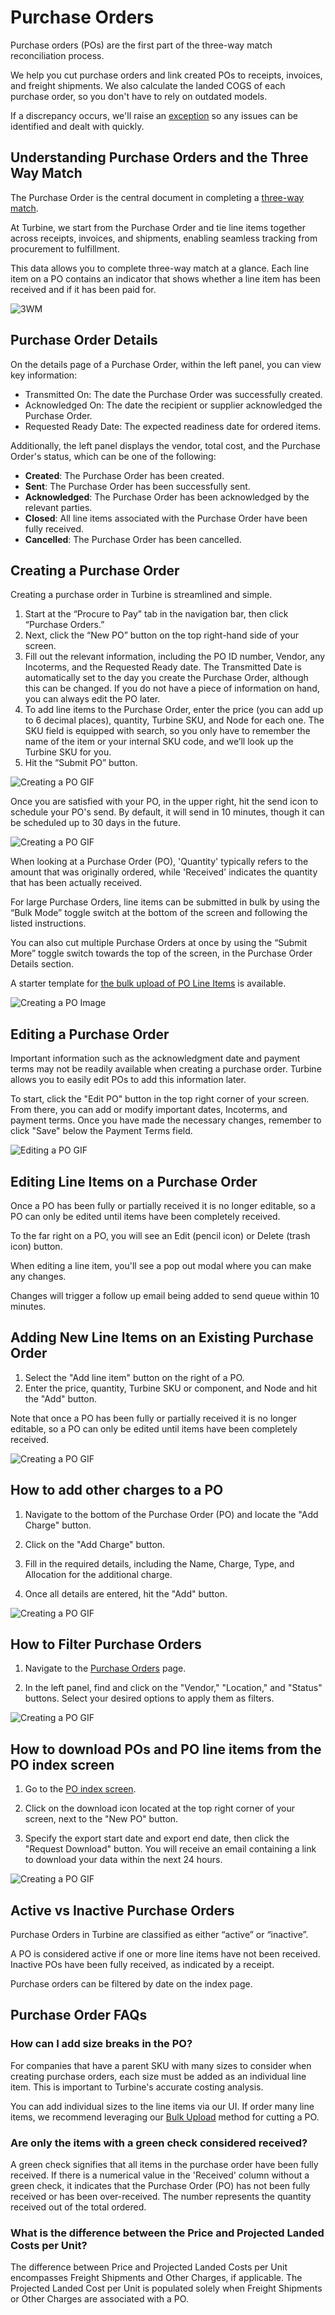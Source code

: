 # Purchase Orders


Purchase orders (POs) are the first part of the three-way match reconciliation process.

We help you cut purchase orders and link created POs to receipts, invoices, and freight shipments. We also calculate the landed COGS of each purchase order, so you don't have to rely on outdated models. 

If a discrepancy occurs, we'll raise an [exception](/exceptions/three-way-match) so any issues can be identified and dealt with quickly.

## Understanding Purchase Orders and the Three Way Match
The Purchase Order is the central document in completing a [three-way match](https://www.helloturbine.com/blog/whats-three-way-match). 

At Turbine, we start from the Purchase Order and tie line items together across receipts, invoices, and shipments, enabling seamless tracking from procurement to fulfillment. 

This data allows you to complete three-way match at a glance. Each line item on a PO contains an indicator that shows whether a line item has been received and if it has been paid for. 

![3WM](../../static/img/po-3wm.png)

## Purchase Order Details 

On the details page of a Purchase Order, within the left panel, you can view key information:

* Transmitted On: The date the Purchase Order was successfully created.
* Acknowledged On: The date the recipient or supplier acknowledged the Purchase Order.
* Requested Ready Date: The expected readiness date for ordered items.

Additionally, the left panel displays the vendor, total cost, and the Purchase Order's status, which can be one of the following:

* **Created**: The Purchase Order has been created.
* **Sent**: The Purchase Order has been successfully sent.
* **Acknowledged**: The Purchase Order has been acknowledged by the relevant parties.
* **Closed**: All line items associated with the Purchase Order have been fully received.
* **Cancelled**: The Purchase Order has been cancelled.

## Creating a Purchase Order

Creating a purchase order in Turbine is streamlined and simple.

1. Start at the “Procure to Pay” tab in the navigation bar, then click “Purchase Orders.”
2. Next, click the “New PO” button on the top right-hand side of your screen.
3. Fill out the relevant information, including the PO ID number, Vendor, any Incoterms, and the Requested Ready date. The Transmitted Date is automatically set to the day you create the Purchase Order, although this can be changed. If you do not have a piece of information on hand, you can always edit the PO later.
4. To add line items to the Purchase Order, enter the price (you can add up to 6 decimal places), quantity, Turbine SKU, and Node for each one. The SKU field is equipped with search, so you only have to remember the name of the item or your internal SKU code, and we’ll look up the Turbine SKU for you.
5. Hit the “Submit PO” button.

![Creating a PO GIF](../../static/img/purchase_orders.gif)

Once you are satisfied with your PO, in the upper right, hit the send icon to schedule your PO's send. By default, it will send in 10 minutes, though it can be scheduled up to 30 days in the future.

![Creating a PO GIF](../../static/img/po_pdf.png)

When looking at a Purchase Order (PO), 'Quantity' typically refers to the amount that was originally ordered, while 'Received' indicates the quantity that has been actually received.

For large Purchase Orders, line items can be submitted in bulk by using the “Bulk Mode” toggle switch at the bottom of the screen and following the listed instructions.

You can also cut multiple Purchase Orders at once by using the “Submit More” toggle switch towards the top of the screen, in the Purchase Order Details section. 

A starter template for [the bulk upload of PO Line Items](https://docs.google.com/spreadsheets/d/1ZVSR8Ha0_WqmAbTv-eB9t4e1aw2ZRQJDi96ik6jT68A/edit#gid=1959592565) is available.

![Creating a PO Image](../../static/img/creating-a-po-2-final.jpg)

## Editing a Purchase Order

Important information such as the acknowledgment date and payment terms may not be readily available when creating a purchase order. Turbine allows you to easily edit POs to add this information later.

To start, click the "Edit PO" button in the top right corner of your screen. From there, you can add or modify important dates, Incoterms, and payment terms. Once you have made the necessary changes, remember to click "Save" below the Payment Terms field.

![Editing a PO GIF](../../static/img/editing-a-po-final.gif)

## Editing Line Items on a Purchase Order

Once a PO has been fully or partially received it is no longer editable, so a PO can only be edited until items have been completely received.

To the far right on a PO, you will see an Edit (pencil icon) or Delete (trash icon) button. 

When editing a line item, you'll see a pop out modal where you can make any changes. 

Changes will trigger a follow up email being added to send queue within 10 minutes.

## Adding New Line Items on an Existing Purchase Order

1. Select the "Add line item" button on the right of a PO.
2. Enter the price, quantity, Turbine SKU or component, and Node and hit the "Add" button.
   
Note that once a PO has been fully or partially received it is no longer editable, so a PO can only be edited until items have been completely received.

![Creating a PO GIF](../../static/img/add_line_items.gif)

## How to add other charges to a PO 

1. Navigate to the bottom of the Purchase Order (PO) and locate the "Add Charge" button.

2. Click on the "Add Charge" button.

3. Fill in the required details, including the Name, Charge, Type, and Allocation for the additional charge.

4. Once all details are entered, hit the "Add" button.

![Creating a PO GIF](../../static/img/po_other_charges.gif)

## How to Filter Purchase Orders

1. Navigate to the [Purchase Orders](https://app.helloturbine.com/app/purchase-orders) page.

2. In the left panel, find and click on the "Vendor," "Location," and "Status" buttons. Select your desired options to apply them as filters.

![Creating a PO GIF](../../static/img/filter_pos.gif)

## How to download POs and PO line items from the PO index screen 

1. Go to the [PO index screen](https://app.helloturbine.com/app/purchase-orders).

2. Click on the download icon located at the top right corner of your screen, next to the "New PO" button.

3. Specify the export start date and export end date, then click the "Request Download" button. You will receive an email containing a link to download your data within the next 24 hours.

![Creating a PO  GIF](../../static/img/download_po_lineitems.gif)

## Active vs Inactive Purchase Orders

Purchase Orders in Turbine are classified as either “active” or “inactive”. 

A PO is considered active if one or more line items have not been received. Inactive POs have been fully received, as indicated by a receipt.

Purchase orders can be filtered by date on the index page. 

## Purchase Order FAQs

### How can I add size breaks in the PO?

For companies that have a parent SKU with many sizes to consider when creating purchase orders, each size must be added as an individual line item. This is important to Turbine's accurate costing analysis. 

You can add individual sizes to the line items via our UI. If order many line items, we recommend leveraging our [Bulk Upload](/records/purchase_orders#creating-a-purchase-order) method for cutting a PO. 

### Are only the items with a green check considered received? 

A green check signifies that all items in the purchase order have been fully received. If there is a numerical value in the 'Received' column without a green check, it indicates that the Purchase Order (PO) has not been fully received or has been over-received. The number represents the quantity received out of the total ordered.

### What is the difference between the Price and Projected Landed Costs per Unit?

The difference between Price and Projected Landed Costs per Unit encompasses Freight Shipments and Other Charges, if applicable. The Projected Landed Cost per Unit is populated solely when Freight Shipments or Other Charges are associated with a PO.


